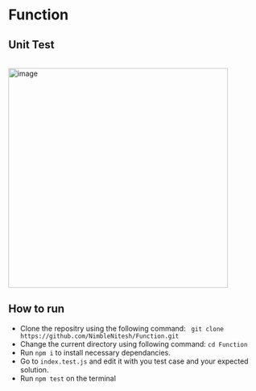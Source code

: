 # Function
## Unit Test
<br />
<img width="436" alt="image" src="https://user-images.githubusercontent.com/76262941/231358969-37ba5042-1404-44ec-b0d9-50f3c81e81cb.png">

## How to run
- Clone the repositry using the following command: 
  ``` git clone https://github.com/NimbleNitesh/Function.git```
- Change the current directory using following command: ```cd Function```
- Run ```npm i``` to install necessary dependancies.
- Go to ```index.test.js``` and edit it with you test case and your expected solution.
- Run ```npm test``` on the terminal
